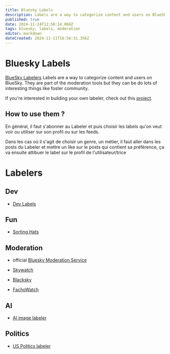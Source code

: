 ```yaml
---
title: Bluesky Labels
description: Labels are a way to categorize content and users on BlueSky. They are part of the moderation tools but they can be do lots of interesting things like foster community.
published: true
date: 2024-11-24T12:58:14.068Z
tags: bluesky, labels, moderation
editor: markdown
dateCreated: 2024-11-11T16:56:31.356Z
---
```


# Bluesky Labels

[BlueSky Labelers](https://www.bluesky-labelers.io/)
Labels are a way to categorize content and users on BlueSky. They are part of the moderation tools but they can be do lots of interesting things like foster community.

If you're interested in building your own labeler, check out this [project](https://github.com/aliceisjustplaying/labeler-starter-kit-bsky).

## How to use them ? 

En général, il faut s'abonner au Labeler et puis choisir les labels qu'on veut voir ou utiliser sur son profil ou sur les feeds. 

Dans les cas où il s'agit de choisir un genre, un métier, il faut aller dans les posts du Labeler et mettre un like sur le posts qui contient sa préférence, ça va ensuite attibuer le label sur le profil de l'utilisateur/trice

# Labelers

## Dev

- [Dev Labels](https://bsky.app/profile/dev-labels.bsky.social)

## Fun

- [Sorting Hats](https://bsky.app/profile/sortinghat.bsky.sh)


## Moderation

- official [Bluesky Moderation Service](https://bsky.app/profile/moderation.bsky.app)

- [Skywatch](https://bsky.app/profile/skywatch.blue) 

- [Blacksky](https://bsky.app/profile/blacksky.app)

- [FachoWatch](https://bsky.app/profile/did:plc:zwhifgxjj5prkah4v63tz7wg) 

## AI
- [AI image labeler](https://bsky.app/profile/aimod.social)

## Politics

- [US Politics labeler](https://bsky.app/profile/uspol.bluesky.bot)


